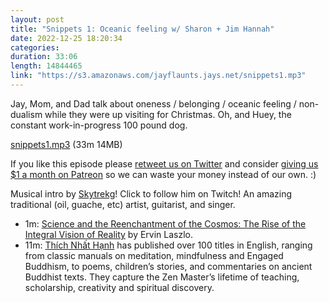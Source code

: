 ```yaml
---
layout: post
title: "Snippets 1: Oceanic feeling w/ Sharon + Jim Hannah"
date: 2022-12-25 18:20:34
categories: 
duration: 33:06
length: 14844465
link: "https://s3.amazonaws.com/jayflaunts.jays.net/snippets1.mp3"
---
```


Jay, Mom, and Dad talk about oneness / belonging / oceanic feeling / non-dualism while they
were up visiting for Christmas. Oh, and Huey, the constant work-in-progress 100 pound dog.

<a href="{{site.storage_url}}/backyard5.mp3" target="_blank">snippets1.mp3</a> (33m 14MB)

If you like this episode please [retweet us on Twitter](https://twitter.com/jayflaunts)
and consider [giving us $1 a month on Patreon](https://www.patreon.com/jayflaunts)
so we can waste your money instead of our own. :)

Musical intro by [Skytrekg](http://twitch.tv/skytrekg)! Click to follow him on Twitch! An amazing traditional
(oil, guache, etc) artist, guitarist, and singer.

* 1m: [Science and the Reenchantment of the Cosmos: The Rise of the Integral Vision of Reality](https://www.amazon.com/Science-Reenchantment-Cosmos-Integral-Reality/dp/1594771022) by Ervin Laszlo.
* 11m: [Thích Nhất Hạnh](https://plumvillage.org/thich-nhat-hanh/key-books/) has published over 100 titles in English, ranging from classic manuals on meditation, mindfulness and Engaged Buddhism, to poems, children’s stories, and commentaries on ancient Buddhist texts. They capture the Zen Master’s lifetime of teaching, scholarship, creativity and spiritual discovery. 

